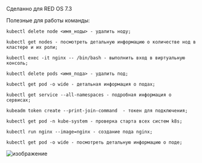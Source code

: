 
Сделанно для RED OS 7.3
 
 Полезные для работы команды:

    kubectl delete node <имя_ноды> - удалить ноду;
    
    kubectl get nodes - посмотреть детальную информацию о количестве нод в кластере и их роли;

    kubectl exec -it nginx -- /bin/bash - выполнить вход в виртуальную консоль;

    kubectl delete pods <имя_пода> - удалить под;

    kubectl get pod -o wide - детальная информация о подах;

    kubectl get service --all-namespaces - подробная информация о сервисах;

    kubeadm token create --print-join-command  - токен для подключения;

    kubectl get pod -n kube-system - проверка старта всех систем k8s;

    kubectl run nginx --image=nginx - создание пода nginx;

    kubectl get pod -o wide - посмотреть детальную информацию о поде;
    

   ![изображение](https://github.com/user-attachments/assets/c3adb115-e657-4ee7-bfc0-2ed43857445c)






